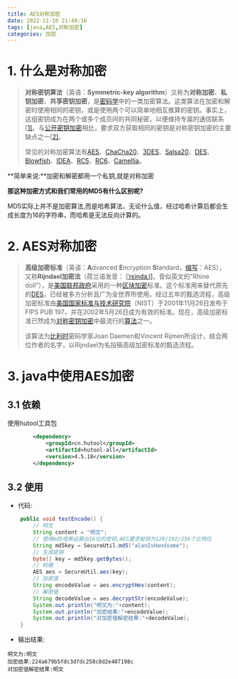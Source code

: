 ```yaml
---
title: AES对称加密
date: 2022-11-10 21:49:16
tags: [java,AES,对称加密]
categories: 加密
---
```

# 1. 什么是对称加密

> **对称密钥算法**（英语：**Symmetric-key algorithm**）又称为**对称加密**、**私钥加密**、**共享密钥加密**，是[密码学](https://zh.wikipedia.org/wiki/密碼學)中的一类加密算法。这类算法在加密和解密时使用相同的密钥，或是使用两个可以简单地相互推算的密钥。事实上，这组密钥成为在两个或多个成员间的共同秘密，以便维持专属的通信联系[[1\]](https://zh.wikipedia.org/zh-my/對稱密鑰加密#cite_note-1)。与[公开密钥加密](https://zh.wikipedia.org/wiki/公开密钥加密)相比，要求双方获取相同的密钥是对称密钥加密的主要缺点之一[[2\]](https://zh.wikipedia.org/zh-my/對稱密鑰加密#cite_note-2)。
>
> 常见的对称加密算法有[AES](https://zh.wikipedia.org/wiki/高级加密标准)、[ChaCha20](https://zh.wikipedia.org/wiki/Salsa20)、[3DES](https://zh.wikipedia.org/wiki/3DES)、[Salsa20](https://zh.wikipedia.org/wiki/Salsa20)、[DES](https://zh.wikipedia.org/wiki/資料加密標準)、[Blowfish](https://zh.wikipedia.org/wiki/Blowfish)、[IDEA](https://zh.wikipedia.org/wiki/國際資料加密演算法)、[RC5](https://zh.wikipedia.org/wiki/RC5)、[RC6](https://zh.wikipedia.org/wiki/RC6)、[Camellia](https://zh.wikipedia.org/wiki/Camellia)。

**简单来说:**加密和解密都用一个私钥,就是对称加密

**那这种加密方式和我们常用的MD5有什么区别呢?**

MD5实际上并不是加密算法,而是哈希算法，无论什么值，经过哈希计算后都会生成长度为16的字符串，而哈希是无法反向计算的。

# 2. AES对称加密

> **高级加密标准**（英语：**A**dvanced **E**ncryption **S**tandard，[缩写](https://zh.wikipedia.org/wiki/缩写)：AES），又称**Rijndael加密法**（荷兰语发音： [[ˈrɛindaːl\]](https://zh.wikipedia.org/wiki/Help:荷蘭語國際音標)，音似英文的“Rhine doll”），是[美国联邦政府](https://zh.wikipedia.org/wiki/美国联邦政府)采用的一种[区块加密](https://zh.wikipedia.org/wiki/區塊加密)标准。这个标准用来替代原先的[DES](https://zh.wikipedia.org/wiki/DES)，已经被多方分析且广为全世界所使用。经过五年的甄选流程，高级加密标准由[美国国家标准与技术研究院](https://zh.wikipedia.org/wiki/美国国家标准与技术研究院)（NIST）于2001年11月26日发布于FIPS PUB 197，并在2002年5月26日成为有效的标准。现在，高级加密标准已然成为[对称密钥加密](https://zh.wikipedia.org/wiki/对称密钥加密)中最流行的[算法](https://zh.wikipedia.org/wiki/演算法)之一。
>
> 该算法为[比利时](https://zh.wikipedia.org/wiki/比利时)密码学家Joan Daemen和Vincent Rijmen所设计，结合两位作者的名字，以Rijndael为名投稿高级加密标准的甄选流程。

# 3. java中使用AES加密

## 3.1 依赖

使用hutool工具包

```xml
        <dependency>
            <groupId>cn.hutool</groupId>
            <artifactId>hutool-all</artifactId>
            <version>4.5.18</version>
        </dependency>
```



## 3.2 使用

- 代码:

```java
    public void testEncode() {
        // 明文
        String content = "明文";
        // 使用md5哈希运算出16位的密钥,AES要求秘钥为128/192/256个比特位
        String md5key = SecureUtil.md5("alanIsHandsome");
        // 生成密钥
        byte[] key = md5key.getBytes();
        // 构建
        AES aes = SecureUtil.aes(key);
        // 加密值
        String encodeValue = aes.encryptHex(content);
        // 解密值
        String decodeValue = aes.decryptStr(encodeValue);
        System.out.println("明文为:"+content);
        System.out.println("加密结果:"+encodeValue);
        System.out.println("对加密值解密结果:"+decodeValue);
    }
```

- 输出结果:

```shell
明文为:明文
加密结果:224a679b5fdc3dfdc258c8d2e407198c
对加密值解密结果:明文
```
